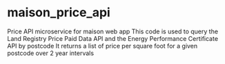 # maison_price_api
Price API microservice for maison web app
This code is used to query the Land Registry Price Paid Data API and the 
Energy Performance Certificate API by postcode
It returns a list of price per square foot for a given postcode over 2 year intervals
